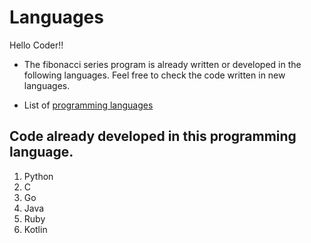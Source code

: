 # Languages

Hello Coder!!

- The fibonacci series program is already written or developed in the following languages. Feel free to check the code written in new languages.


- List of [programming languages](https://en.wikipedia.org/wiki/List_of_programming_languages)

## Code already developed in this programming language.

1. Python
2. C
3. Go
4. Java
5. Ruby
6. Kotlin